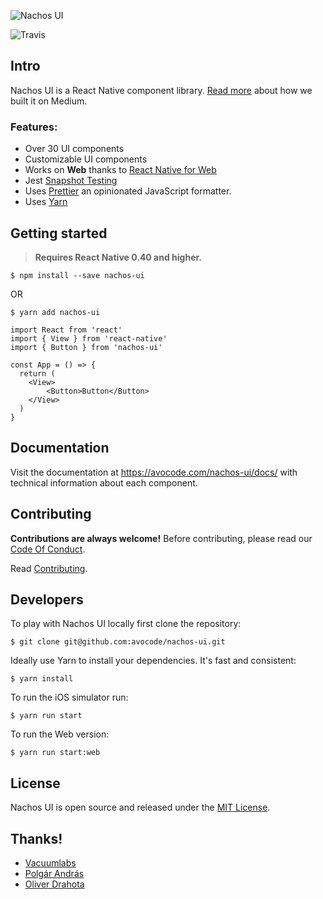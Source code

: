 ![Nachos UI](https://cldup.com/xHYkAezOnI.jpg)

![Travis](https://api.travis-ci.org/avocode/nachos-ui.svg?branch=master)

## Intro

Nachos UI is a React Native component library. [Read more](https://medium.com/avocode-stories/my-experience-of-building-nachos-ui-kit-for-react-native-c8307500b8a4#.sh5cvk242) about how we built it on Medium.

### Features:

- Over 30 UI components
- Customizable UI components
- Works on **Web** thanks to [React Native for Web](https://github.com/necolas/react-native-web)
- Jest [Snapshot Testing](http://facebook.github.io/jest/docs/snapshot-testing.html)
- Uses [Prettier](https://github.com/jlongster/prettier) an opinionated JavaScript formatter.
- Uses [Yarn](https://yarnpkg.com/)


## Getting started

> **Requires React Native 0.40 and higher.**

```
$ npm install --save nachos-ui  
```

OR

```
$ yarn add nachos-ui
```

```
import React from 'react'
import { View } from 'react-native'
import { Button } from 'nachos-ui'

const App = () => {
  return (
    <View>
    	<Button>Button</Button>
    </View>
  )
}
```


## Documentation


Visit the documentation at https://avocode.com/nachos-ui/docs/ with technical information about each component.


## Contributing

**Contributions are always welcome!** Before contributing, please read our [Code Of Conduct](https://github.com/avocode/nachos-ui/blob/master/CODE_OF_CONDUCT.md).

Read [Contributing](https://github.com/avocode/nachos-ui/blob/master/CONTRIBUTING.md).


## Developers

To play with Nachos UI locally first clone the repository:

```
$ git clone git@github.com:avocode/nachos-ui.git
```

Ideally use Yarn to install your dependencies. It's fast and consistent:

```
$ yarn install
```

To run the iOS simulator run:

```
$ yarn run start
```

To run the Web version:

```
$ yarn run start:web
```


## License

Nachos UI is open source and released under the [MIT License](https://github.com/avocode/nachos-ui/blob/master/LICENSE).

## Thanks!

- [Vacuumlabs](https://vacuumlabs.com/)
- [Polgár András](https://github.com/azazdeaz)
- [Oliver Drahota](https://github.com/csidro)
